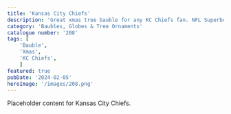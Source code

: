 ```yaml
---
title: 'Kansas City Chiefs'
description: 'Great xmas tree bauble for any KC Chiefs fan. NFL Superbowl Finalists 2024'
category: 'Baubles, Globes & Tree Ornaments'
catalogue number: '208'
tags: [
    'Bauble', 
    'Xmas',
    'KC Chiefs', 
    ]
featured: true
pubDate: '2024-02-05'
heroImage: '/images/208.png'
---
```


Placeholder content for Kansas City Chiefs.